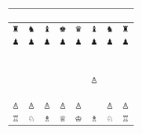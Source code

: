 |　|　|　|　|　|　|　|　|
|--|--|--|--|--|--|--|--|
|♜|♞|♝|♚|♛|♝|♞|♜|
|♟|♟|♟|♟|♟|♟|♟|♟|
|　|　|　|　|　|　|　|　|
|　|　|　|　|　|　|　|　|
|　|　|　|　|　|♙|　|　|
|　|　|　|　|　|　|　|　|
|♙|♙|♙|♙|♙|　|♙|♙|
|♖|♘|♗|♕|♔|♗|♘|♖|
